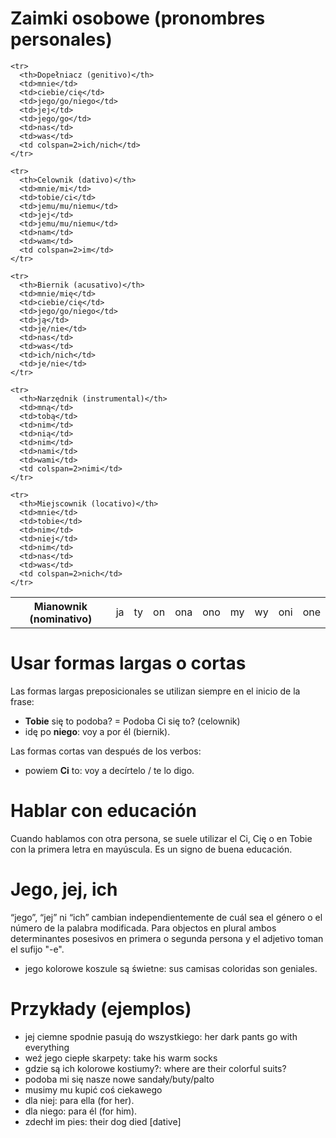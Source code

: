 Zaimki osobowe (pronombres personales)
======================================

<table>
  <tbody>
    <tr>
      <th>Mianownik (nominativo)</th>
      <td>ja</td>
      <td>ty</td>
      <td>on</td>
      <td>ona</td>
      <td>ono</td>
      <td>my</td>
      <td>wy</td>
      <td>oni</td>
      <td>one</td>
    </tr>

    <tr>
      <th>Dopełniacz (genitivo)</th>
      <td>mnie</td>
      <td>ciebie/cię</td>
      <td>jego/go/niego</td>
      <td>jej</td>
      <td>jego/go</td>
      <td>nas</td>
      <td>was</td>
      <td colspan=2>ich/nich</td>
    </tr>

    <tr>
      <th>Celownik (dativo)</th>
      <td>mnie/mi</td>
      <td>tobie/ci</td>
      <td>jemu/mu/niemu</td>
      <td>jej</td>
      <td>jemu/mu/niemu</td>
      <td>nam</td>
      <td>wam</td>
      <td colspan=2>im</td>
    </tr>

    <tr>
      <th>Biernik (acusativo)</th>
      <td>mnie/mię</td>
      <td>ciebie/cię</td>
      <td>jego/go/niego</td>
      <td>ją</td>
      <td>je/nie</td>
      <td>nas</td>
      <td>was</td>
      <td>ich/nich</td>
      <td>je/nie</td>
    </tr>

    <tr>
      <th>Narzędnik (instrumental)</th>
      <td>mną</td>
      <td>tobą</td>
      <td>nim</td>
      <td>nią</td>
      <td>nim</td>
      <td>nami</td>
      <td>wami</td>
      <td colspan=2>nimi</td>
    </tr>

    <tr>
      <th>Miejscownik (locativo)</th>
      <td>mnie</td>
      <td>tobie</td>
      <td>nim</td>
      <td>niej</td>
      <td>nim</td>
      <td>nas</td>
      <td>was</td>
      <td colspan=2>nich</td>
    </tr>
  </tbody>
</table>

Usar formas largas o cortas
===========================

Las formas largas preposicionales se utilizan siempre en el inicio de la frase:

* **Tobie** się to podoba? = Podoba Ci się to? (celownik)
* idę po **niego**: voy a por él (biernik).

Las formas cortas van después de los verbos:

* powiem **Ci** to: voy a decírtelo / te lo digo.

Hablar con educación
====================

Cuando hablamos con otra persona, se suele utilizar el Ci, Cię o en Tobie con
la primera letra en mayúscula. Es un signo de buena educación.

Jego, jej, ich
==============

“jego”, “jej” ni “ich” cambian independientemente de cuál sea el género o el
número de la palabra modificada. Para objectos en plural ambos determinantes
posesivos en primera o segunda persona y el adjetivo toman el sufijo "-e".

* jego kolorowe koszule są świetne: sus camisas coloridas son geniales.

Przykłady (ejemplos)
====================

* jej ciemne spodnie pasują do wszystkiego: her dark pants go with everything
* weź jego ciepłe skarpety: take his warm socks
* gdzie są ich kolorowe kostiumy?: where are their colorful suits?
* podoba mi się nasze nowe sandały/buty/palto
* musimy mu kupić coś ciekawego
* dla niej: para ella (for her).
* dla niego: para él (for him).
* zdechł im pies: their dog died [dative]
